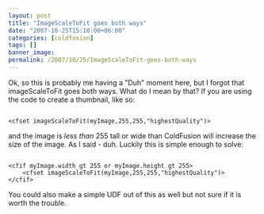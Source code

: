 ```yaml
---
layout: post
title: "ImageScaleToFit goes both ways"
date: "2007-10-25T15:10:00+06:00"
categories: [coldfusion]
tags: []
banner_image: 
permalink: /2007/10/25/ImageScaleToFit-goes-both-ways
---
```


Ok, so this is probably me having a "Duh" moment here, but I forgot that imageScaleToFit goes both ways. What do I mean by that? If you are using the code to create a thumbnail, like so:

<code>
&lt;cfset imageScaleToFit(myImage,255,255,"highestQuality")&gt;
</code>

and the image is <i>less than</i> 255 tall or wide than ColdFusion will increase the size of the image. As I said - duh. Luckily this is simple enough to solve:

<code>
&lt;cfif myImage.width gt 255 or myImage.height gt 255&gt;
	&lt;cfset imageScaleToFit(myImage,255,255,"highestQuality")&gt;
&lt;/cfif&gt;
</code>

You could also make a simple UDF out of this as well but not sure if it is worth the trouble.